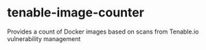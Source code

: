 # tenable-image-counter
Provides a count of Docker images based on scans from Tenable.io vulnerability management
